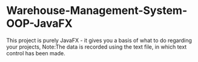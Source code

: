 # Warehouse-Management-System-OOP-JavaFX
This project is purely JavaFX - it gives you a basis of what to do regarding your projects, Note:The data is recorded using the text file, in which text control has been made.
